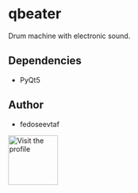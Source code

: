 # qbeater

Drum machine with electronic sound.

## Dependencies

- PyQt5

## Author

- fedoseevtaf

<a href='https://github.com/fedoseevtaf' target='_new'><img src='https://avatars.githubusercontent.com/u/76451152?s=400&u=695dc1d0ea82249a7418ae64f3554d6c77c10f09&v=4' alt='Visit the profile' width='100' height='100'/></a>
